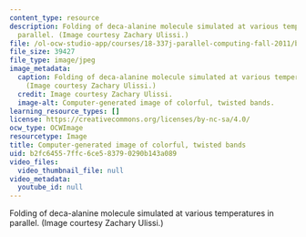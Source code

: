 ```yaml
---
content_type: resource
description: Folding of deca-alanine molecule simulated at various temperatures in
  parallel. (Image courtesy Zachary Ulissi.)
file: /ol-ocw-studio-app/courses/18-337j-parallel-computing-fall-2011/b2fc64557ffc6ce583790290b143a089_18-337jf11.jpg
file_size: 39427
file_type: image/jpeg
image_metadata:
  caption: Folding of deca-alanine molecule simulated at various temperatures in parallel.
    (Image courtesy Zachary Ulissi.)
  credit: Image courtesy Zachary Ulissi.
  image-alt: Computer-generated image of colorful, twisted bands.
learning_resource_types: []
license: https://creativecommons.org/licenses/by-nc-sa/4.0/
ocw_type: OCWImage
resourcetype: Image
title: Computer-generated image of colorful, twisted bands
uid: b2fc6455-7ffc-6ce5-8379-0290b143a089
video_files:
  video_thumbnail_file: null
video_metadata:
  youtube_id: null
---
```

Folding of deca-alanine molecule simulated at various temperatures in parallel. (Image courtesy Zachary Ulissi.)